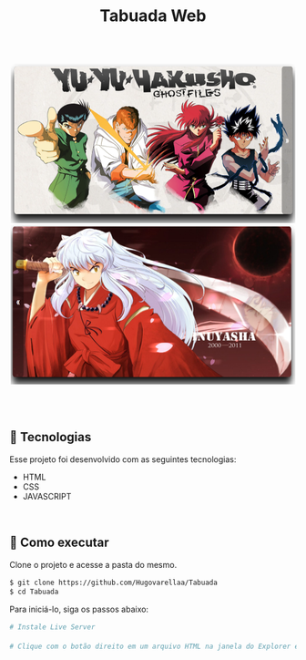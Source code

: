 
<h1 align="center">Tabuada Web</h1>

<br>
<br>
<p align="center">
  <img src="./1.png" width="500px" height="280px"/>
  <img src="./2.png" width="500px" height="280px" />
     
</p>

<br>
<br>

## 🧪 Tecnologias

Esse projeto foi desenvolvido com as seguintes tecnologias:

- HTML
- CSS
- JAVASCRIPT
<br>

## 🚀 Como executar

Clone o projeto e acesse a pasta do mesmo.

```bash
$ git clone https://github.com/Hugovarellaa/Tabuada
$ cd Tabuada
```

Para iniciá-lo, siga os passos abaixo:
```bash
# Instale Live Server

# Clique com o botão direito em um arquivo HTML na janela do Explorer e clique em Abrir com Live Server

```
